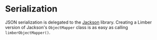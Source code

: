 # Serialization

JSON serialization is delegated to the
[Jackson](https://github.com/FasterXML/jackson) library.
Creating a Limber version of Jackson's `ObjectMapper` class
is as easy as calling `limberObjectMapper()`.
